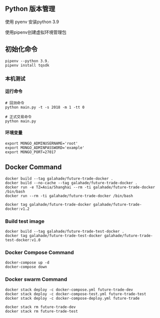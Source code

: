 ## Python 版本管理

使用 pyenv 安装python 3.9

使用pipenv创建虚拟环境管理包

## 初始化命令

```
pipenv --python 3.9.
pipenv install tqsdk
```
### 本机测试
#### 运行命令
```
# 回测命令
python main.py -t -s 2018 -m 1 -tt 0

# 正式交易命令
python main.py
```

#### 环境变量
```
export MONGO_ADMINUSERNAME='root'
export MONGO_ADMINPASSWORD='example'
export MONGO_PORT=27017
```

## Docker Command

```
docker build --tag galahade/future-trade-docker .
docker build --no-cache --tag galahade/future-trade-docker .
docker run -e TZ=Asia/Shanghai --rm -ti galahade/future-trade-docker /bin/bash
docker run --rm -ti galahade/future-trade-docker /bin/bash

docker tag galahade/future-trade-docker galahade/future-trade-docker:v1.2
```
### Build test image

```
docker build --tag galahade/future-trade-test-docker .
docker tag galahade/future-trade-test-docker galahade/future-trade-test-docker:v1.0
```

### Docker Compose Command

```
docker-compose up -d
docker-compose down
```

### Docker swarm Command

```
docker stack deploy -c docker-compose.yml future-trade-dev
docker stack deploy -c docker-compose-test.yml future-trade-test
docker stack deploy -c docker-compose-deploy.yml future-trade

docker stack rm future-trade-dev
docker stack rm future-trade-test
```
